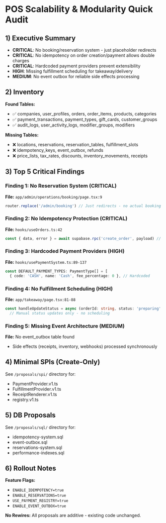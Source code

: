 # POS Scalability & Modularity Quick Audit

## 1) Executive Summary

- **CRITICAL**: No booking/reservation system - just placeholder redirects
- **CRITICAL**: No idempotency on order creation/payment allows double charges
- **CRITICAL**: Hardcoded payment providers prevent extensibility
- **HIGH**: Missing fulfillment scheduling for takeaway/delivery
- **MEDIUM**: No event outbox for reliable side effects processing

## 2) Inventory

**Found Tables:**
- ✅ companies, user_profiles, orders, order_items, products, categories
- ✅ payment_transactions, payment_types, gift_cards, customer_groups
- ✅ audit_logs, user_activity_logs, modifier_groups, modifiers

**Missing Tables:**
- ❌ locations, reservations, reservation_tables, fulfillment_slots
- ❌ idempotency_keys, event_outbox, refunds
- ❌ price_lists, tax_rates, discounts, inventory_movements, receipts

## 3) Top 5 Critical Findings

### Finding 1: No Reservation System (CRITICAL)
**File:** `app/admin/operations/booking/page.tsx:9`
```typescript
router.replace('/admin/booking') // Just redirects - no actual booking
```

### Finding 2: No Idempotency Protection (CRITICAL)
**File:** `hooks/useOrders.ts:42`
```typescript
const { data, error } = await supabase.rpc('create_order', payload) // No idempotency key
```

### Finding 3: Hardcoded Payment Providers (HIGH)
**File:** `hooks/usePaymentSystem.ts:89-137`
```typescript
const DEFAULT_PAYMENT_TYPES: PaymentType[] = [
  { code: 'CASH', name: 'Cash', fee_percentage: 0 }, // Hardcoded
```

### Finding 4: No Fulfillment Scheduling (HIGH)
**File:** `app/takeaway/page.tsx:81-88`
```typescript
const handleUpdateStatus = async (orderId: string, status: 'preparing' | 'ready' | 'completed' | 'cancelled') => {
  // Manual status updates only - no scheduling
```

### Finding 5: Missing Event Architecture (MEDIUM)
**File:** No event_outbox table found
- Side effects (receipts, inventory, webhooks) processed synchronously

## 4) Minimal SPIs (Create-Only)

See `/proposals/spi/` directory for:
- PaymentProvider.v1.ts
- FulfillmentProvider.v1.ts  
- ReceiptRenderer.v1.ts
- registry.v1.ts

## 5) DB Proposals

See `/proposals/sql/` directory for:
- idempotency-system.sql
- event-outbox.sql
- reservations-system.sql
- performance-indexes.sql

## 6) Rollout Notes

**Feature Flags:**
- `ENABLE_IDEMPOTENCY=true`
- `ENABLE_RESERVATIONS=true`
- `USE_PAYMENT_REGISTRY=true`
- `ENABLE_EVENT_OUTBOX=true`

**No Rewires:** All proposals are additive - existing code unchanged.

